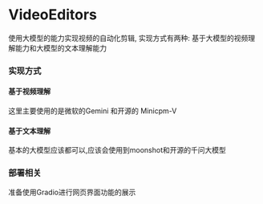 # VideoEditors
使用大模型的能力实现视频的自动化剪辑, 实现方式有两种: 基于大模型的视频理解能力和大模型的文本理解能力

### 实现方式
#### 基于视频理解
这里主要使用的是微软的Gemini 和开源的 Minicpm-V

#### 基于文本理解
基本的大模型应该都可以,应该会使用到moonshot和开源的千问大模型

### 部署相关
准备使用Gradio进行网页界面功能的展示
